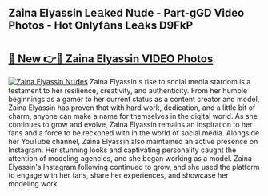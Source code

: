 ## Zaina Elyassin Le𝚊ked N𝚞de - Part-gGD Video Photos - Hot Onlyf𝚊ns Le𝚊ks D9FkP

# <h2><a href="http://ab51495.deff.icu/?id=Zaina+Elyassin">🔗 New 👉🔴 Zaina Elyassin VIDEO Photos</a></h2>

[![Zaina Elyassin N𝚞des](https://i.imgur.com/rIISA9y.gif)](http://ab51495.deff.icu/?id=Zaina+Elyassin)
Zaina Elyassin's rise to social media stardom is a testament to her resilience, creativity, and authenticity. From her humble beginnings as a gamer to her current status as a content creator and model, Zaina Elyassin has proven that with hard work, dedication, and a little bit of charm, anyone can make a name for themselves in the digital world. As she continues to grow and evolve, Zaina Elyassin remains an inspiration to her fans and a force to be reckoned with in the world of social media. Alongside her YouTube channel, Zaina Elyassin also maintained an active presence on Instagram. Her stunning looks and captivating personality caught the attention of modeling agencies, and she began working as a model. Zaina Elyassin's Instagram following continued to grow, and she used the platform to engage with her fans, share her experiences, and showcase her modeling work.
